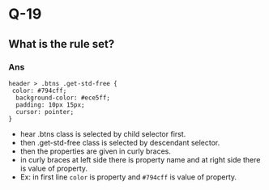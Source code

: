 # Q-19

## What is the rule set?

### Ans

```
header > .btns .get-std-free {
 color: #794cff;
  background-color: #ece5ff;
  padding: 10px 15px;
  cursor: pointer;
}
```

- hear .btns class is selected by child selector first.
- then .get-std-free class is selected by descendant selector.
- then the properties are given in curly braces.
- in curly braces at left side there is property name and at right side there is value of property.
- Ex: in first line `color` is property and `#794cff` is value of property.
